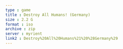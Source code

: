 ```yaml
---
type : game
title : Destroy All Humans! (Germany)
size : 2.2 G
format : iso
archive : zip
server : myrient
link2 : Destroy%20All%20Humans%21%20%28Germany%29
---
```

